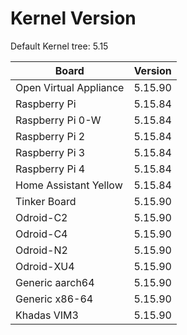 
# Kernel Version

Default Kernel tree: 5.15

| Board | Version |
|-------|---------|
| Open Virtual Appliance | 5.15.90 |
| Raspberry Pi | 5.15.84 |
| Raspberry Pi 0-W | 5.15.84 |
| Raspberry Pi 2 | 5.15.84 |
| Raspberry Pi 3 | 5.15.84 |
| Raspberry Pi 4 | 5.15.84 |
| Home Assistant Yellow | 5.15.84 |
| Tinker Board | 5.15.90 |
| Odroid-C2 | 5.15.90 |
| Odroid-C4 | 5.15.90 |
| Odroid-N2 | 5.15.90 |
| Odroid-XU4 | 5.15.90 |
| Generic aarch64 | 5.15.90 |
| Generic x86-64 | 5.15.90 |
| Khadas VIM3 | 5.15.90 |
